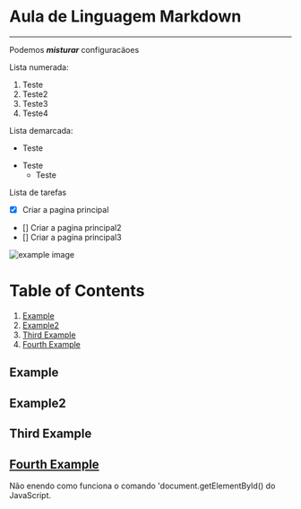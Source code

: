 # Aula de Linguagem Markdown

***

Podemos __*misturar*__ configuracäoes

Lista numerada:

1. Teste
0. Teste2
8. Teste3
999. Teste4

Lista demarcada:
* Teste
- Teste
   - Teste
   
Lista de tarefas
- [x] Criar a pagina principal
- [] Criar a pagina principal2
- [] Criar a pagina principal3

![example image](http://www.milsondev.com/milson.png "An exemplary image")


# Table of Contents
1. [Example](#example)
2. [Example2](#example2)
3. [Third Example](#third-example)
4. [Fourth Example](#fourth-examplehttpwwwfourthexamplecom)

## Example
## Example2
## Third Example
## [Fourth Example](http://www.fourthexample.com) 

Não enendo como funciona o comando 'document.getElementById() do JavaScript.




